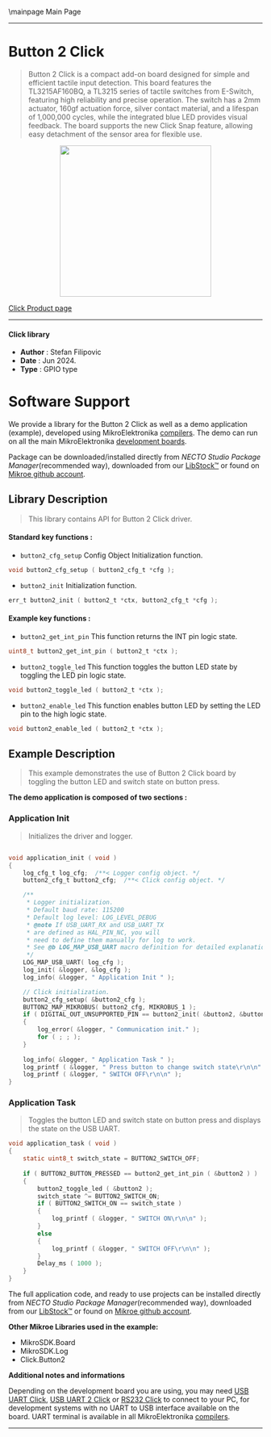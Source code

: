 \mainpage Main Page

---
# Button 2 Click

> Button 2 Click is a compact add-on board designed for simple and efficient tactile input detection. This board features the TL3215AF160BQ, a TL3215 series of tactile switches from E-Switch, featuring high reliability and precise operation. The switch has a 2mm actuator, 160gf actuation force, silver contact material, and a lifespan of 1,000,000 cycles, while the integrated blue LED provides visual feedback. The board supports the new Click Snap feature, allowing easy detachment of the sensor area for flexible use.

<p align="center">
  <img src="https://download.mikroe.com/images/click_for_ide/button2_click.png" height=300px>
</p>

[Click Product page](https://www.mikroe.com/button-2-click)

---


#### Click library

- **Author**        : Stefan Filipovic
- **Date**          : Jun 2024.
- **Type**          : GPIO type


# Software Support

We provide a library for the Button 2 Click
as well as a demo application (example), developed using MikroElektronika
[compilers](https://www.mikroe.com/necto-studio).
The demo can run on all the main MikroElektronika [development boards](https://www.mikroe.com/development-boards).

Package can be downloaded/installed directly from *NECTO Studio Package Manager*(recommended way), downloaded from our [LibStock&trade;](https://libstock.mikroe.com) or found on [Mikroe github account](https://github.com/MikroElektronika/mikrosdk_click_v2/tree/master/clicks).

## Library Description

> This library contains API for Button 2 Click driver.

#### Standard key functions :

- `button2_cfg_setup` Config Object Initialization function.
```c
void button2_cfg_setup ( button2_cfg_t *cfg );
```

- `button2_init` Initialization function.
```c
err_t button2_init ( button2_t *ctx, button2_cfg_t *cfg );
```

#### Example key functions :

- `button2_get_int_pin` This function returns the INT pin logic state.
```c
uint8_t button2_get_int_pin ( button2_t *ctx );
```

- `button2_toggle_led` This function toggles the button LED state by toggling the LED pin logic state.
```c
void button2_toggle_led ( button2_t *ctx );
```

- `button2_enable_led` This function enables button LED by setting the LED pin to the high logic state.
```c
void button2_enable_led ( button2_t *ctx );
```

## Example Description

> This example demonstrates the use of Button 2 Click board by toggling the button LED and switch state on button press.

**The demo application is composed of two sections :**

### Application Init

> Initializes the driver and logger.

```c

void application_init ( void )
{
    log_cfg_t log_cfg;  /**< Logger config object. */
    button2_cfg_t button2_cfg;  /**< Click config object. */

    /** 
     * Logger initialization.
     * Default baud rate: 115200
     * Default log level: LOG_LEVEL_DEBUG
     * @note If USB_UART_RX and USB_UART_TX 
     * are defined as HAL_PIN_NC, you will 
     * need to define them manually for log to work. 
     * See @b LOG_MAP_USB_UART macro definition for detailed explanation.
     */
    LOG_MAP_USB_UART( log_cfg );
    log_init( &logger, &log_cfg );
    log_info( &logger, " Application Init " );

    // Click initialization.
    button2_cfg_setup( &button2_cfg );
    BUTTON2_MAP_MIKROBUS( button2_cfg, MIKROBUS_1 );
    if ( DIGITAL_OUT_UNSUPPORTED_PIN == button2_init( &button2, &button2_cfg ) ) 
    {
        log_error( &logger, " Communication init." );
        for ( ; ; );
    }
    
    log_info( &logger, " Application Task " );
    log_printf ( &logger, " Press button to change switch state\r\n\n" );
    log_printf ( &logger, " SWITCH OFF\r\n\n" );
}

```

### Application Task

> Toggles the button LED and switch state on button press and displays the state on the USB UART.

```c
void application_task ( void )
{
    static uint8_t switch_state = BUTTON2_SWITCH_OFF;
    
    if ( BUTTON2_BUTTON_PRESSED == button2_get_int_pin ( &button2 ) )
    {
        button2_toggle_led ( &button2 );
        switch_state ^= BUTTON2_SWITCH_ON;
        if ( BUTTON2_SWITCH_ON == switch_state )
        {
            log_printf ( &logger, " SWITCH ON\r\n\n" );
        }
        else
        {
            log_printf ( &logger, " SWITCH OFF\r\n\n" );
        }
        Delay_ms ( 1000 );
    }
}
```

The full application code, and ready to use projects can be installed directly from *NECTO Studio Package Manager*(recommended way), downloaded from our [LibStock&trade;](https://libstock.mikroe.com) or found on [Mikroe github account](https://github.com/MikroElektronika/mikrosdk_click_v2/tree/master/clicks).

**Other Mikroe Libraries used in the example:**

- MikroSDK.Board
- MikroSDK.Log
- Click.Button2

**Additional notes and informations**

Depending on the development board you are using, you may need
[USB UART Click](https://www.mikroe.com/usb-uart-click),
[USB UART 2 Click](https://www.mikroe.com/usb-uart-2-click) or
[RS232 Click](https://www.mikroe.com/rs232-click) to connect to your PC, for
development systems with no UART to USB interface available on the board. UART
terminal is available in all MikroElektronika
[compilers](https://shop.mikroe.com/compilers).

---
